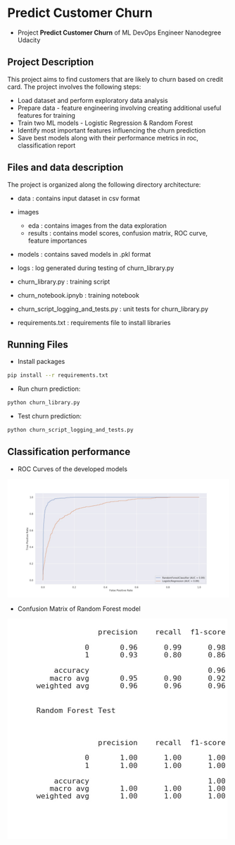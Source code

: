 # Predict Customer Churn

- Project **Predict Customer Churn** of ML DevOps Engineer Nanodegree Udacity

## Project Description
This project aims to find customers that are likely to churn based on credit card. The project involves the following steps:

- Load dataset and perform exploratory data analysis 
- Prepare data - feature engineering involving creating additional useful features for training
- Train two ML models - Logistic Regression & Random Forest
- Identify most important features influencing the churn prediction
- Save best models along with their performance metrics in roc, classification report


## Files and data description

The project is organized along the following directory architecture:

- data : contains input dataset in csv format

- images 
   - eda : contains images from the data exploration
   - results : contains model scores, confusion matrix, ROC curve, feature importances

- models : contains saved models in .pkl format

- logs : log generated during testing of churn_library.py

- churn_library.py : training script 

- churn_notebook.ipnyb : training notebook

- churn_script_logging_and_tests.py : unit tests for churn_library.py

- requirements.txt : requirements file to install libraries

    
## Running Files
- Install packages
```bash
pip install --r requirements.txt
```
- Run churn prediction:
```bash
python churn_library.py
```
- Test churn prediction:
```bash
python churn_script_logging_and_tests.py
```

## Classification performance

- ROC Curves of the developed models
  
![](./images/results/roc_curves.jpg)

- Confusion Matrix of Random Forest model
  
![](./images/results/classification_reports_rf.jpg)
